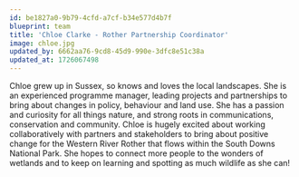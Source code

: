 ```yaml
---
id: be1827a0-9b79-4cfd-a7cf-b34e577d4b7f
blueprint: team
title: 'Chloe Clarke - Rother Partnership Coordinator'
image: chloe.jpg
updated_by: 6662aa76-9cd8-45d9-990e-3dfc8e51c38a
updated_at: 1726067498
---
```

Chloe grew up in Sussex, so knows and loves the local landscapes. She is an experienced programme manager, leading projects and partnerships to bring about changes in policy, behaviour and land use. She has a passion and curiosity for all things nature, and strong roots in communications, conservation and community. Chloe is hugely excited about working collaboratively with partners and stakeholders to bring about positive change for the Western River Rother that flows within the South Downs National Park. She hopes to connect more people to the wonders of wetlands and to keep on learning and spotting as much wildlife as she can!